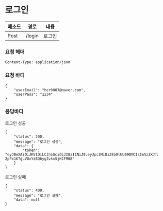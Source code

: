 # 로그인

| 메소드 | 경로   | 내용   |
| ------ | ------ | ------ |
| Post   | /login | 로그인 |



### 요청 헤더

~~~
Content-Type: application/json
~~~

### 요청 바디

~~~
{
    "userEmail": "her0807@naver.com",
    "userPass": "1234"
}
~~~



### 응답바디

로그인 성공

~~~
{
    "status": 200,
    "message": "로그인 성공",
    "data": {
        "token": "eyJ0eXAiOiJKV1QiLCJhbGciOiJIUzI1NiJ9.eyJpc3MiOiJEb0lUU09QVCIsInVzZXJfaWR4IjoxfQ.5lCvAqnzYP4-2pFx1KTgLVOxYzBQ6ygZvkx5jKCFM08"
    }
}

~~~

로그인 실패

```
{
    "status": 400,
    "message": "로그인 실패",
    "data": null
}
```


